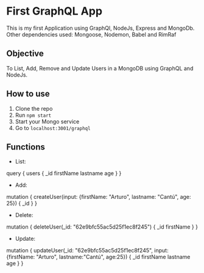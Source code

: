 # First GraphQL App
This is my first Application using GraphQl, NodeJs, Express and MongoDb.
Other dependencies used: Mongoose, Nodemon, Babel and RimRaf

## Objective
To List, Add, Remove and Update Users in a MongoDB using GraphQL and NodeJs.

## How to use
1. Clone the repo
2. Run `npm start`
3. Start your Mongo service
4. Go to `localhost:3001/graphql`

## Functions
- List:  

query {
  users {
    _id
    firstName
    lastname
    age
  }
}
- Add: 

mutation {
  createUser(input: 
    {firstName: "Arturo", 
      lastname: "Cantú", 
      age: 25}) {
    _id
  }
}
- Delete: 

mutation {
  deleteUser(_id: "62e9bfc55ac5d25f1ec8f245") {
    _id
    firstName
  }
}
- Update:

mutation {
  updateUser(_id: "62e9bfc55ac5d25f1ec8f245", input: {firstName: "Arturo", lastname:"Cantú", age:25}) {
    _id
    firstName
    lastname
    age
  }
}
